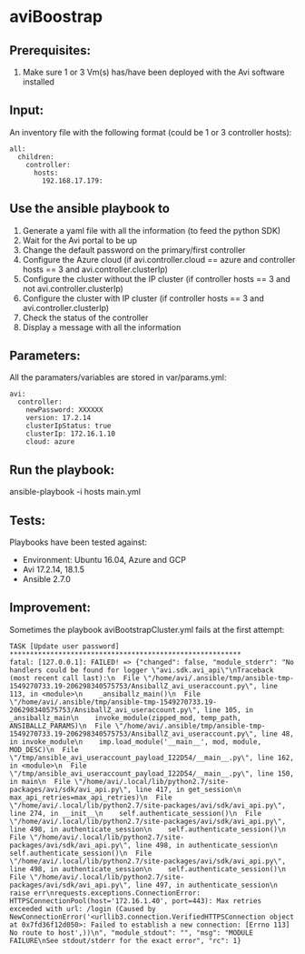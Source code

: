 # aviBoostrap
## Prerequisites:
1. Make sure 1 or 3 Vm(s) has/have been deployed with the Avi software installed


## Input:
An inventory file with the following format (could be 1 or 3 controller hosts):
```
all:
  children:
    controller:
      hosts:
        192.168.17.179:
```
## Use the ansible playbook to
1. Generate a yaml file with all the information (to feed the python SDK)
2. Wait for the Avi portal to be up
3. Change the default password on the primary/first controller
4. Configure the Azure cloud (if avi.controller.cloud == azure and controller hosts == 3 and avi.controller.clusterIp)
5. Configure the cluster without the IP cluster (if controller hosts == 3 and not avi.controller.clusterIp)
6. Configure the cluster with IP cluster (if controller hosts == 3 and avi.controller.clusterIp)
7. Check the status of the controller
8. Display a message with all the information

## Parameters:
All the paramaters/variables are stored in var/params.yml:
```
avi:
  controller:
    newPassword: XXXXXX
    version: 17.2.14
    clusterIpStatus: true
    clusterIp: 172.16.1.10
    cloud: azure
```

## Run the playbook:
ansible-playbook -i hosts main.yml

## Tests:
Playbooks have been tested against:
- Environment: Ubuntu 16.04, Azure and GCP
- Avi 17.2.14, 18.1.5
- Ansible 2.7.0

## Improvement:
Sometimes the playbook aviBootstrapCluster.yml fails at the first attempt:
```
TASK [Update user password] *********************************************************
fatal: [127.0.0.1]: FAILED! => {"changed": false, "module_stderr": "No handlers could be found for logger \"avi.sdk.avi_api\"\nTraceback (most recent call last):\n  File \"/home/avi/.ansible/tmp/ansible-tmp-1549270733.19-206298340575753/AnsiballZ_avi_useraccount.py\", line 113, in <module>\n    _ansiballz_main()\n  File \"/home/avi/.ansible/tmp/ansible-tmp-1549270733.19-206298340575753/AnsiballZ_avi_useraccount.py\", line 105, in _ansiballz_main\n    invoke_module(zipped_mod, temp_path, ANSIBALLZ_PARAMS)\n  File \"/home/avi/.ansible/tmp/ansible-tmp-1549270733.19-206298340575753/AnsiballZ_avi_useraccount.py\", line 48, in invoke_module\n    imp.load_module('__main__', mod, module, MOD_DESC)\n  File \"/tmp/ansible_avi_useraccount_payload_I22D54/__main__.py\", line 162, in <module>\n  File \"/tmp/ansible_avi_useraccount_payload_I22D54/__main__.py\", line 150, in main\n  File \"/home/avi/.local/lib/python2.7/site-packages/avi/sdk/avi_api.py\", line 417, in get_session\n    max_api_retries=max_api_retries)\n  File \"/home/avi/.local/lib/python2.7/site-packages/avi/sdk/avi_api.py\", line 274, in __init__\n    self.authenticate_session()\n  File \"/home/avi/.local/lib/python2.7/site-packages/avi/sdk/avi_api.py\", line 498, in authenticate_session\n    self.authenticate_session()\n  File \"/home/avi/.local/lib/python2.7/site-packages/avi/sdk/avi_api.py\", line 498, in authenticate_session\n    self.authenticate_session()\n  File \"/home/avi/.local/lib/python2.7/site-packages/avi/sdk/avi_api.py\", line 498, in authenticate_session\n    self.authenticate_session()\n  File \"/home/avi/.local/lib/python2.7/site-packages/avi/sdk/avi_api.py\", line 497, in authenticate_session\n    raise err\nrequests.exceptions.ConnectionError: HTTPSConnectionPool(host='172.16.1.40', port=443): Max retries exceeded with url: /login (Caused by NewConnectionError('<urllib3.connection.VerifiedHTTPSConnection object at 0x7fd36f12d050>: Failed to establish a new connection: [Errno 113] No route to host',))\n", "module_stdout": "", "msg": "MODULE FAILURE\nSee stdout/stderr for the exact error", "rc": 1}
```
